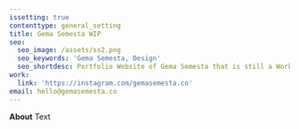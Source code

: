 ```yaml
---
issetting: true
contenttype: general_setting
title: Gema Semesta WIP
seo:
  seo_image: /assets/ss2.png
  seo_keywords: 'Gema Semesta, Design'
  seo_shortdesc: Portfolio Website of Gema Semesta that is still a Work in Progress...
work:
  link: 'https://instagram.com/gemasemesta.co'
email: hello@gemasemesta.co
---
```

**About** Text
